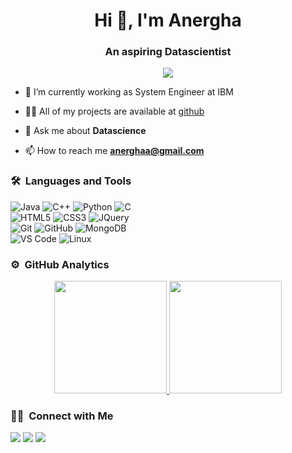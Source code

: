 
<h1 align="center">Hi 👋, I'm Anergha</h1>
<h3 align="center">An aspiring Datascientist</h3>
	
<p align="center">
  <img src="https://komarev.com/ghpvc/?username=Anergha&color=blueviolet&style=flat">
</p>

- 🌱 I’m currently working as System Engineer at IBM

- 👨‍💻 All of my projects are available at [github](https://github.com/Anergha?tab=repositories)

- 💬 Ask me about **Datascience**

- 📫 How to reach me **anerghaa@gmail.com**


	
### 🛠 &nbsp;Languages and Tools

![Java](https://img.shields.io/badge/-JavaScript-%23F7DF1C?style=for-the-badge&logo=javascript&logoColor=000000&labelColor=%23F7DF1C&color=%23FFCE5A)
![C++](https://img.shields.io/badge/C%2B%2B-00599C?style=for-the-badge&logo=c%2B%2B&logoColor=white)
![Python](http://img.shields.io/badge/-Python-3776AB?style=for-the-badge&logo=python&logoColor=ffffff)
![C](https://img.shields.io/badge/Dart-0175C2?style=for-the-badge&logo=dart&logoColor=white)
<br>
![HTML5](https://img.shields.io/badge/-HTML5-%23E44D27?style=for-the-badge&logo=html5&logoColor=ffffff)
![CSS3](https://img.shields.io/badge/-CSS3-%231572B6?style=for-the-badge&logo=css3)
![JQuery](https://img.shields.io/badge/jQuery-0769AD?style=for-the-badge&logo=jquery&logoColor=white)
<br>
![Git](https://img.shields.io/badge/-Git-%23F05032?style=for-the-badge&logo=git&logoColor=%23ffffff)
![GitHub](https://img.shields.io/badge/-GitHub-181717?style=for-the-badge&logo=github)
![MongoDB](https://img.shields.io/badge/MongoDB-4EA94B?style=for-the-badge&logo=mongodb&logoColor=white)
<br>
![VS Code](http://img.shields.io/badge/-VS%20Code-007ACC?style=for-the-badge&logo=visual-studio-code&logoColor=ffffff)
![Linux](http://img.shields.io/badge/-Linux-0078D6?style=for-the-badge&logo=linux&logoColor=ffffff)
<br/>
### ⚙️ &nbsp;GitHub Analytics

<p align="center">
<a href="https://github.com/Anergha">
  <img height="180em" src="https://github-readme-stats-eight-theta.vercel.app/api?username=Anergha&show_icons=true&theme=algolia&include_all_commits=true&count_private=true"/>
  <img height="180em" src="https://github-readme-stats-eight-theta.vercel.app/api/top-langs/?username=Anergha&layout=compact&langs_count=5&theme=algolia"/>
</a>
</p>

### 🤝🏻 &nbsp;Connect with Me

<p>
<!-- <a href="https://www.Anergha.com"><img src="https://img.shields.io/badge/-anergha.com-3423A6?style=for-the-badge&logo=Google-Chrome&logoColor=white"/></a> -->
<a href="https://www.linkedin.com/in/anergha-k-m-176756117/"><img src="https://img.shields.io/badge/-Anergha-0077B5?style=flat&logo=Linkedin&logoColor=white"/></a>
<a href="mailto:anerghaa@gmail.com"><img src="https://img.shields.io/badge/-anerghaa@gmail.com-D14836?style=flat&logo=Gmail&logoColor=white"/></a>
<a href="https://twitter.com/AnerghaaKm"><img src="https://img.shields.io/badge/-@Anergha-1877F2?style=flat&logo=Twitter&logoColor=white"/></a>
</p>
<!-- <p align="center"><img align="center" src="https://github-readme-streak-stats.herokuapp.com/?user=Anergha&" alt="Anergha" /></p> -->
